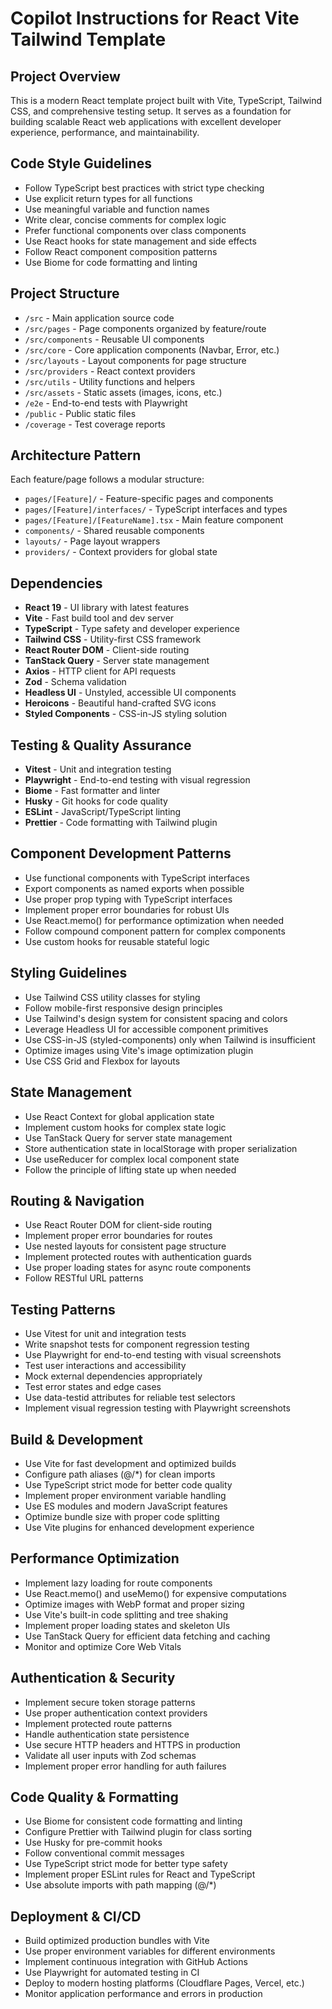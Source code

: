 # Copilot Instructions for React Vite Tailwind Template

## Project Overview
This is a modern React template project built with Vite, TypeScript, Tailwind CSS, and comprehensive testing setup. It serves as a foundation for building scalable React web applications with excellent developer experience, performance, and maintainability.

## Code Style Guidelines
- Follow TypeScript best practices with strict type checking
- Use explicit return types for all functions
- Use meaningful variable and function names
- Write clear, concise comments for complex logic
- Prefer functional components over class components
- Use React hooks for state management and side effects
- Follow React component composition patterns
- Use Biome for code formatting and linting

## Project Structure
- `/src` - Main application source code
- `/src/pages` - Page components organized by feature/route
- `/src/components` - Reusable UI components
- `/src/core` - Core application components (Navbar, Error, etc.)
- `/src/layouts` - Layout components for page structure
- `/src/providers` - React context providers
- `/src/utils` - Utility functions and helpers
- `/src/assets` - Static assets (images, icons, etc.)
- `/e2e` - End-to-end tests with Playwright
- `/public` - Public static files
- `/coverage` - Test coverage reports

## Architecture Pattern
Each feature/page follows a modular structure:
- `pages/[Feature]/` - Feature-specific pages and components
- `pages/[Feature]/interfaces/` - TypeScript interfaces and types
- `pages/[Feature]/[FeatureName].tsx` - Main feature component
- `components/` - Shared reusable components
- `layouts/` - Page layout wrappers
- `providers/` - Context providers for global state

## Dependencies
- **React 19** - UI library with latest features
- **Vite** - Fast build tool and dev server
- **TypeScript** - Type safety and developer experience
- **Tailwind CSS** - Utility-first CSS framework
- **React Router DOM** - Client-side routing
- **TanStack Query** - Server state management
- **Axios** - HTTP client for API requests
- **Zod** - Schema validation
- **Headless UI** - Unstyled, accessible UI components
- **Heroicons** - Beautiful hand-crafted SVG icons
- **Styled Components** - CSS-in-JS styling solution

## Testing & Quality Assurance
- **Vitest** - Unit and integration testing
- **Playwright** - End-to-end testing with visual regression
- **Biome** - Fast formatter and linter
- **Husky** - Git hooks for code quality
- **ESLint** - JavaScript/TypeScript linting
- **Prettier** - Code formatting with Tailwind plugin

## Component Development Patterns
- Use functional components with TypeScript interfaces
- Export components as named exports when possible
- Use proper prop typing with TypeScript interfaces
- Implement proper error boundaries for robust UIs
- Use React.memo() for performance optimization when needed
- Follow compound component pattern for complex components
- Use custom hooks for reusable stateful logic

## Styling Guidelines
- Use Tailwind CSS utility classes for styling
- Follow mobile-first responsive design principles
- Use Tailwind's design system for consistent spacing and colors
- Leverage Headless UI for accessible component primitives
- Use CSS-in-JS (styled-components) only when Tailwind is insufficient
- Optimize images using Vite's image optimization plugin
- Use CSS Grid and Flexbox for layouts

## State Management
- Use React Context for global application state
- Implement custom hooks for complex state logic
- Use TanStack Query for server state management
- Store authentication state in localStorage with proper serialization
- Use useReducer for complex local component state
- Follow the principle of lifting state up when needed

## Routing & Navigation
- Use React Router DOM for client-side routing
- Implement proper error boundaries for routes
- Use nested layouts for consistent page structure
- Implement protected routes with authentication guards
- Use proper loading states for async route components
- Follow RESTful URL patterns

## Testing Patterns
- Use Vitest for unit and integration tests
- Write snapshot tests for component regression testing
- Use Playwright for end-to-end testing with visual screenshots
- Test user interactions and accessibility
- Mock external dependencies appropriately
- Test error states and edge cases
- Use data-testid attributes for reliable test selectors
- Implement visual regression testing with Playwright screenshots

## Build & Development
- Use Vite for fast development and optimized builds
- Configure path aliases (@/*) for clean imports
- Use TypeScript strict mode for better code quality
- Implement proper environment variable handling
- Use ES modules and modern JavaScript features
- Optimize bundle size with proper code splitting
- Use Vite plugins for enhanced development experience

## Performance Optimization
- Implement lazy loading for route components
- Use React.memo() and useMemo() for expensive computations
- Optimize images with WebP format and proper sizing
- Use Vite's built-in code splitting and tree shaking
- Implement proper loading states and skeleton UIs
- Use TanStack Query for efficient data fetching and caching
- Monitor and optimize Core Web Vitals

## Authentication & Security
- Implement secure token storage patterns
- Use proper authentication context providers
- Implement protected route patterns
- Handle authentication state persistence
- Use secure HTTP headers and HTTPS in production
- Validate all user inputs with Zod schemas
- Implement proper error handling for auth failures

## Code Quality & Formatting
- Use Biome for consistent code formatting and linting
- Configure Prettier with Tailwind plugin for class sorting
- Use Husky for pre-commit hooks
- Follow conventional commit messages
- Use TypeScript strict mode for better type safety
- Implement proper ESLint rules for React and TypeScript
- Use absolute imports with path mapping (@/*)

## Deployment & CI/CD
- Build optimized production bundles with Vite
- Use proper environment variables for different environments
- Implement continuous integration with GitHub Actions
- Use Playwright for automated testing in CI
- Deploy to modern hosting platforms (Cloudflare Pages, Vercel, etc.)
- Monitor application performance and errors in production
